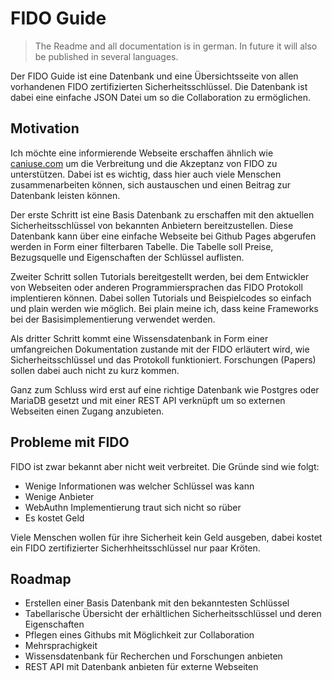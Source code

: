 # FIDO Guide

> The Readme and all documentation is in german. In future it will also be published in several languages.

Der FIDO Guide ist eine Datenbank und eine Übersichtsseite von allen vorhandenen FIDO zertifizierten Sicherheitsschlüssel.
Die Datenbank ist dabei eine einfache JSON Datei um so die Collaboration zu ermöglichen.

## Motivation

Ich möchte eine informierende Webseite erschaffen ähnlich wie [caniuse.com](caniuse.com) um die Verbreitung und die 
Akzeptanz von FIDO zu unterstützen. Dabei ist es wichtig, dass hier auch viele Menschen zusammenarbeiten können, sich
austauschen und einen Beitrag zur Datenbank leisten können.

Der erste Schritt ist eine Basis Datenbank zu erschaffen mit den aktuellen Sicherheitsschlüssel von bekannten
Anbietern bereitzustellen. Diese Datenbank kann über eine einfache Webseite bei Github Pages abgerufen werden in
Form einer filterbaren Tabelle. Die Tabelle soll Preise, Bezugsquelle und Eigenschaften der Schlüssel auflisten.

Zweiter Schritt sollen Tutorials bereitgestellt werden, bei dem Entwickler von Webseiten oder anderen
Programmiersprachen das FIDO Protokoll implentieren können. Dabei sollen Tutorials und Beispielcodes so einfach und
plain werden wie möglich. Bei plain meine ich, dass keine Frameworks bei der Basisimplementierung verwendet werden.

Als dritter Schritt kommt eine Wissensdatenbank in Form einer umfangreichen Dokumentation zustande mit der
FIDO erläutert wird, wie Sicherheitsschlüssel und das Protokoll funktioniert. Forschungen (Papers) sollen dabei auch
nicht zu kurz kommen.

Ganz zum Schluss wird erst auf eine richtige Datenbank wie Postgres oder MariaDB gesetzt und mit einer
REST API verknüpft um so externen Webseiten einen Zugang anzubieten.

## Probleme mit FIDO

FIDO ist zwar bekannt aber nicht weit verbreitet. Die Gründe sind wie folgt:
- Wenige Informationen was welcher Schlüssel was kann
- Wenige Anbieter
- WebAuthn Implementierung traut sich nicht so rüber
- Es kostet Geld

Viele Menschen wollen für ihre Sicherheit kein Geld ausgeben, dabei kostet ein FIDO zertifizierter Sicherhheitsschlüssel
nur paar Kröten.

## Roadmap

- Erstellen einer Basis Datenbank mit den bekanntesten Schlüssel
- Tabellarische Übersicht der erhältlichen Sicherheitsschlüssel und deren Eigenschaften
- Pflegen eines Githubs mit Möglichkeit zur Collaboration
- Mehrsprachigkeit
- Wissensdatenbank für Recherchen und Forschungen anbieten
- REST API mit Datenbank anbieten für externe Webseiten
